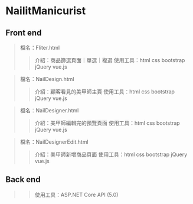 # NailitManicurist
## Front end

>檔名：Fliter.html
>>介紹：商品篩選頁面｜單選｜複選
>>使用工具：html css bootstrap jQuery vue.js

>檔名：NailDesign.html
>>介紹：顧客看見的美甲師主頁
>>使用工具：html css bootstrap jQuery vue.js

>檔名：NailDesigner.html
>>介紹：美甲師編輯完的預覽頁面
>>使用工具：html css bootstrap jQuery vue.js

>檔名：NailDesignerEdit.html
>>介紹：美甲師新增商品頁面
>>使用工具：html css bootstrap jQuery vue.js

## Back end

>>使用工具：ASP.NET Core API (5.0)

